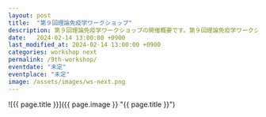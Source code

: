 ```yaml
---
layout: post
title:  "第９回理論免疫学ワークショップ"
description: 第９回理論免疫学ワークショップの開催概要です。第９回理論免疫学ワークショップの開催日・開催場所・開催趣旨・共催情報などを確認できます。第９回理論免疫学ワークショップの参加登録はこちらから。
date:   2024-02-14 13:00:00 +0900
last_modified_at: 2024-02-14 13:00:00 +0900
categories: workshop next
permalink: /9th-workshop/
eventdate: "未定"
eventplace: "未定"
image: /assets/images/ws-next.png
---
```


![{{ page.title }}]({{ page.image }} "{{ page.title }}")

